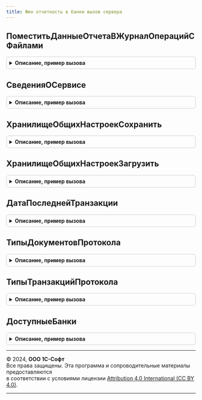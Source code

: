 ```yaml
---
title: Фин отчетность в банки вызов сервера
---
```



## ПоместитьДанныеОтчетаВЖурналОперацийСФайлами
<details style="margin: 1em 0; padding: 0.5em; border: 1px solid #ccc; border-radius: 6px;">

<summary style="font-weight: bold; cursor: pointer;">Описание, пример вызова</summary>

```bsl

Функция ПоместитьДанныеОтчетаВЖурналОперацийСФайлами(Идентификатор, ДополнительныеПараметры) Экспорт
```

Пример вызова
```bsl
Результат = ФинОтчетностьВБанкиВызовСервера.ПоместитьДанныеОтчетаВЖурналОперацийСФайлами(Идентификатор, ДополнительныеПараметры) 
```
</details>

## СведенияОСервисе
<details style="margin: 1em 0; padding: 0.5em; border: 1px solid #ccc; border-radius: 6px;">

<summary style="font-weight: bold; cursor: pointer;">Описание, пример вызова</summary>

```bsl

// Возвращает структуру с информацией о сервисе финансовой отчетности.
//
// Возвращаемое значение:
//	Структура - см. УниверсальныйОбменСБанками.СведенияОСервисе().
//
Функция СведенияОСервисе() Экспорт
```

Пример вызова
```bsl
Результат = ФинОтчетностьВБанкиВызовСервера.СведенияОСервисе() 
```
</details>

## ХранилищеОбщихНастроекСохранить
<details style="margin: 1em 0; padding: 0.5em; border: 1px solid #ccc; border-radius: 6px;">

<summary style="font-weight: bold; cursor: pointer;">Описание, пример вызова</summary>

```bsl

Процедура ХранилищеОбщихНастроекСохранить(КлючОбъекта, КлючНастроек, Настройки, Экспорт
```

Пример вызова
```bsl
ФинОтчетностьВБанкиВызовСервера.ХранилищеОбщихНастроекСохранить(КлючОбъекта, КлючНастроек, Настройки, );
```
</details>

## ХранилищеОбщихНастроекЗагрузить
<details style="margin: 1em 0; padding: 0.5em; border: 1px solid #ccc; border-radius: 6px;">

<summary style="font-weight: bold; cursor: pointer;">Описание, пример вызова</summary>

```bsl

Функция ХранилищеОбщихНастроекЗагрузить(КлючОбъекта, КлючНастроек, ЗначениеПоУмолчанию = Неопределено, Экспорт
```

Пример вызова
```bsl
Результат = ФинОтчетностьВБанкиВызовСервера.ХранилищеОбщихНастроекЗагрузить(КлючОбъекта, КлючНастроек, ЗначениеПоУмолчанию, );
```
</details>

## ДатаПоследнейТранзакции
<details style="margin: 1em 0; padding: 0.5em; border: 1px solid #ccc; border-radius: 6px;">

<summary style="font-weight: bold; cursor: pointer;">Описание, пример вызова</summary>

```bsl

Функция ДатаПоследнейТранзакции(Транзакции) Экспорт
```

Пример вызова
```bsl
Результат = ФинОтчетностьВБанкиВызовСервера.ДатаПоследнейТранзакции(Транзакции) 
```
</details>

## ТипыДокументовПротокола
<details style="margin: 1em 0; padding: 0.5em; border: 1px solid #ccc; border-radius: 6px;">

<summary style="font-weight: bold; cursor: pointer;">Описание, пример вызова</summary>

```bsl

Функция ТипыДокументовПротокола() Экспорт
```

Пример вызова
```bsl
Результат = ФинОтчетностьВБанкиВызовСервера.ТипыДокументовПротокола() 
```
</details>

## ТипыТранзакцийПротокола
<details style="margin: 1em 0; padding: 0.5em; border: 1px solid #ccc; border-radius: 6px;">

<summary style="font-weight: bold; cursor: pointer;">Описание, пример вызова</summary>

```bsl

Функция ТипыТранзакцийПротокола() Экспорт
```

Пример вызова
```bsl
Результат = ФинОтчетностьВБанкиВызовСервера.ТипыТранзакцийПротокола() 
```
</details>

## ДоступныеБанки
<details style="margin: 1em 0; padding: 0.5em; border: 1px solid #ccc; border-radius: 6px;">

<summary style="font-weight: bold; cursor: pointer;">Описание, пример вызова</summary>

```bsl

Функция ДоступныеБанки(ВключаяНеактивные = Ложь) Экспорт
```

Пример вызова
```bsl
Результат = ФинОтчетностьВБанкиВызовСервера.ДоступныеБанки(ВключаяНеактивные);
```
</details>

---

© 2024, **ООО 1С-Софт**  
Все права защищены. Эта программа и сопроводительные материалы предоставляются  
в соответствии с условиями лицензии [Attribution 4.0 International (CC BY 4.0)](https://creativecommons.org/licenses/by/4.0/legalcode).

---
